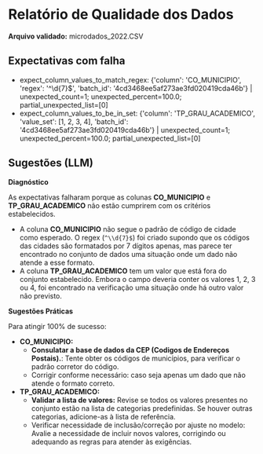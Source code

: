 # Relatório de Qualidade dos Dados

**Arquivo validado:** microdados_2022.CSV

## Expectativas com falha
- expect_column_values_to_match_regex: {'column': 'CO_MUNICIPIO', 'regex': '^\\d{7}$', 'batch_id': '4cd3468ee5af273ae3fd020419cda46b'} | unexpected_count=1; unexpected_percent=100.0; partial_unexpected_list=[0]
- expect_column_values_to_be_in_set: {'column': 'TP_GRAU_ACADEMICO', 'value_set': [1, 2, 3, 4], 'batch_id': '4cd3468ee5af273ae3fd020419cda46b'} | unexpected_count=1; unexpected_percent=100.0; partial_unexpected_list=[0]

## Sugestões (LLM)
**Diagnóstico**

As expectativas falharam porque as colunas **CO_MUNICIPIO** e **TP_GRAU_ACADEMICO** não estão cumprirem com os critérios estabelecidos.

*   A coluna **CO_MUNICIPIO** não segue o padrão de código de cidade como esperado. O regex (`^\\d{7}$`) foi criado supondo que os códigos das cidades são formatados por 7 dígitos apenas, mas parece ter encontrado no conjunto de dados uma situação onde um dado não atende a esse formato.
*   A coluna **TP_GRAU_ACADEMICO** tem um valor que está fora do conjunto estabelecido. Embora o campo deveria conter os valores 1, 2, 3 ou 4, foi encontrado na verificação uma situação onde há outro valor não previsto.

**Sugestões Práticas**

Para atingir 100% de sucesso:

*   **CO_MUNICIPIO:**
    *   **Consulatar a base de dados da CEP (Codigos de Endereços Postais).**: Tente obter os códigos de municípios, para verificar o padrão corretor do código.  
    *   Corrigir conforme necessário: caso seja apenas um dado que não atende o formato correto.
*   **TP_GRAU_ACADEMICO:**
    *   **Validar a lista de valores:** Revise se todos os valores presentes no conjunto estão na lista de categorias predefinidas. Se houver outras categorias, adicione-as à lista de referência.
    *   Verificar necessidade de inclusão/correção por ajuste no modelo: Avalie a necessidade de incluir novos valores, corrigindo ou adequando as regras para atender às exigências.
